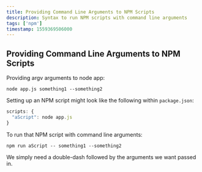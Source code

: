 ```yaml
---
title: Providing Command Line Arguments to NPM Scripts
description: Syntax to run NPM scripts with command line arguments
tags: ['npm']
timestamp: 1559369506000
---
```


## Providing Command Line Arguments to NPM Scripts

Providing argv arguments to node app:

`node app.js something1 --something2`

Setting up an NPM script might look like the following within `package.json`:

```js
scripts: {
  "aScript": node app.js
}
```

To run that NPM script with command line arguments:

`npm run aScript -- something1 --something2`

We simply need a double-dash followed by the arguments we want passed in.

<PostDate />
<PageTags />
